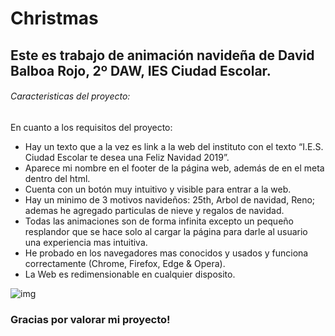 # Christmas
## Este es trabajo de animación navideña de David Balboa Rojo, 2º DAW, IES Ciudad Escolar.

###### Caracteristicas del proyecto:
En cuanto a los requisitos del proyecto:
- Hay un texto que a la vez es link a la web del instituto con el texto  “I.E.S. Ciudad Escolar te desea una Feliz Navidad 2019”.
- Aparece mi nombre en el footer de la página web, además de en el meta dentro del html.
- Cuenta con un botón muy intuitivo y visible para entrar a la web.
- Hay un minimo de 3 motivos navideños: 25th, Arbol de navidad, Reno; ademas he agregado particulas de nieve y regalos de navidad.
- Todas las animaciones son de forma infinita excepto un pequeño resplandor que se hace solo al cargar la página para darle al usuario una experiencia mas intuitiva.
- He probado en los navegadores mas conocidos y usados y funciona correctamente (Chrome, Firefox, Edge & Opera).
- La Web es redimensionable en cualquier disposito.

![img](https://github.com/itsnotLonee/christmas/blob/master/img/Capture.PNG?raw=true)

### Gracias por valorar mi proyecto!
